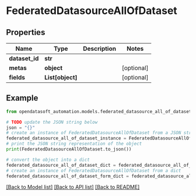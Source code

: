 # FederatedDatasourceAllOfDataset


## Properties

Name | Type | Description | Notes
------------ | ------------- | ------------- | -------------
**dataset_id** | **str** |  | 
**metas** | **object** |  | [optional] 
**fields** | **List[object]** |  | [optional] 

## Example

```python
from opendatasoft_automation.models.federated_datasource_all_of_dataset import FederatedDatasourceAllOfDataset

# TODO update the JSON string below
json = "{}"
# create an instance of FederatedDatasourceAllOfDataset from a JSON string
federated_datasource_all_of_dataset_instance = FederatedDatasourceAllOfDataset.from_json(json)
# print the JSON string representation of the object
print(FederatedDatasourceAllOfDataset.to_json())

# convert the object into a dict
federated_datasource_all_of_dataset_dict = federated_datasource_all_of_dataset_instance.to_dict()
# create an instance of FederatedDatasourceAllOfDataset from a dict
federated_datasource_all_of_dataset_form_dict = federated_datasource_all_of_dataset.from_dict(federated_datasource_all_of_dataset_dict)
```
[[Back to Model list]](../README.md#documentation-for-models) [[Back to API list]](../README.md#documentation-for-api-endpoints) [[Back to README]](../README.md)


